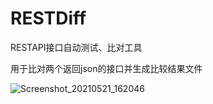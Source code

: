 # RESTDiff
RESTAPI接口自动测试、比对工具

用于比对两个返回json的接口并生成比较结果文件

![Screenshot_20210521_162046](https://user-images.githubusercontent.com/21215811/119106295-c8909280-ba50-11eb-80bd-2d3ababd8bab.png)
